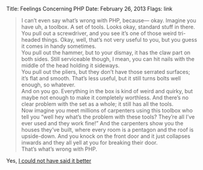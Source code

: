 Title: Feelings Concerning PHP
Date: February 26, 2013
Flags: link

>I can’t even say what’s wrong with PHP, because— okay. Imagine you have uh, a toolbox. A set of tools. Looks okay, standard stuff in there.  
>You pull out a screwdriver, and you see it’s one of those weird tri-headed things. Okay, well, that’s not very useful to you, but you guess it comes in handy sometimes.  
>You pull out the hammer, but to your dismay, it has the claw part on both sides. Still serviceable though, I mean, you can hit nails with the middle of the head holding it sideways.  
>You pull out the pliers, but they don’t have those serrated surfaces; it’s flat and smooth. That’s less useful, but it still turns bolts well enough, so whatever.  
>And on you go. Everything in the box is kind of weird and quirky, but maybe not enough to make it completely worthless. And there’s no clear problem with the set as a whole; it still has all the tools.  
>Now imagine you meet millions of carpenters using this toolbox who tell you “well hey what’s the problem with these tools? They’re all I’ve ever used and they work fine!” And the carpenters show you the houses they’ve built, where every room is a pentagon and the roof is upside-down. And you knock on the front door and it just collapses inwards and they all yell at you for breaking their door.  
>That’s what’s wrong with PHP.

Yes, [I could not have said it better][1]

[1]: http://me.veekun.com/blog/2012/04/09/php-a-fractal-of-bad-design/

